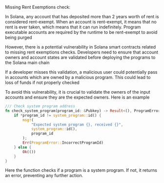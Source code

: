 Missing Rent Exemptions check:

In Solana, any account that has deposited more than 2 years worth of rent is considered rent-exempt. When an account is rent-exempt, it means that no rent is ever taken, which means that it can run indefinitely. Program executable accounts are required by the runtime to be rent-exempt to avoid being purged

However, there is a potential vulnerability in Solana smart contracts related to missing rent exemptions checks. Developers need to ensure that account owners and account states are validated before deploying the programs to the Solana main chain

If a developer misses this validation, a malicious user could potentially pass in accounts which are owned by a malicious program. This could lead to loss of funds if not properly checked

To avoid this vulnerability, it is crucial to validate the owners of the input accounts and ensure they are the expected owners. Here is an example

```rust
/// Check system program address
fn check_system_program(program_id: &Pubkey) -> Result<(), ProgramError> {
    if *program_id != system_program::id() {
        msg!(
            "Expected system program {}, received {}",
            system_program::id(),
            program_id
        );
        Err(ProgramError::IncorrectProgramId)
    } else {
        Ok(())
    }
}
```
Here the function checks if a program is a system program. If not, it returns an error, preventing any further action.
